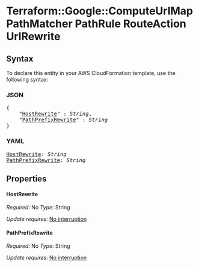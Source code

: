 # Terraform::Google::ComputeUrlMap PathMatcher PathRule RouteAction UrlRewrite

## Syntax

To declare this entity in your AWS CloudFormation template, use the following syntax:

### JSON

<pre>
{
    "<a href="#hostrewrite" title="HostRewrite">HostRewrite</a>" : <i>String</i>,
    "<a href="#pathprefixrewrite" title="PathPrefixRewrite">PathPrefixRewrite</a>" : <i>String</i>
}
</pre>

### YAML

<pre>
<a href="#hostrewrite" title="HostRewrite">HostRewrite</a>: <i>String</i>
<a href="#pathprefixrewrite" title="PathPrefixRewrite">PathPrefixRewrite</a>: <i>String</i>
</pre>

## Properties

#### HostRewrite

_Required_: No
_Type_: String

_Update requires_: [No interruption](https://docs.aws.amazon.com/AWSCloudFormation/latest/UserGuide/using-cfn-updating-stacks-update-behaviors.html#update-no-interrupt)

#### PathPrefixRewrite

_Required_: No
_Type_: String

_Update requires_: [No interruption](https://docs.aws.amazon.com/AWSCloudFormation/latest/UserGuide/using-cfn-updating-stacks-update-behaviors.html#update-no-interrupt)

